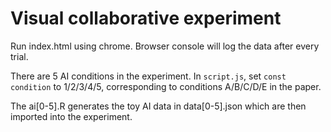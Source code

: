 # Visual collaborative experiment
Run index.html using chrome. Browser console will log the data after every trial.

There are 5 AI conditions in the experiment. In `script.js`, set `const condition` to 1/2/3/4/5, corresponding to conditions A/B/C/D/E in the paper. 

The ai[0-5].R generates the toy AI data in data[0-5].json which are then imported into the experiment. 


